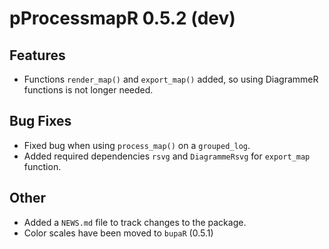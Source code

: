 
# pProcessmapR 0.5.2 (dev)

## Features
* Functions `render_map()` and `export_map()` added, so using DiagrammeR functions is not longer needed. 

## Bug Fixes
* Fixed bug when using `process_map()` on a `grouped_log`.
* Added required dependencies `rsvg` and `DiagrammeRsvg` for `export_map` function. 

## Other
* Added a `NEWS.md` file to track changes to the package.
* Color scales have been moved to `bupaR` (0.5.1)
